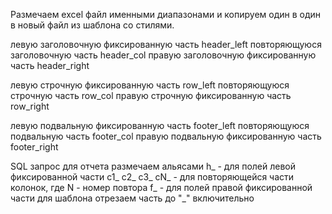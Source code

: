 Размечаем excel файл именными диапазонами и копируем один в один в новый файл из шаблона со стилями.

левую заголовочную фиксированную часть header_left
повторяющуюся заголовочную часть header_col
правую заголовочную фиксированную часть header_right

левую строчную фиксированную часть row_left
повторяющуюся строчную часть row_col
правую строчную фиксированную часть row_right

левую подвальную фиксированную часть footer_left
повторяющуюся подвальную часть footer_col
правую подвальную фиксированную часть footer_right

SQL запрос для отчета размечаем альясами
h_ - для полей левой фиксированной части
c1_ c2_ c3_ cN_ - для повторяющейся части колонок, где N - номер повтора
f_ - для полей правой фиксированной части
для шаблона отрезаем часть до "_" включительно
